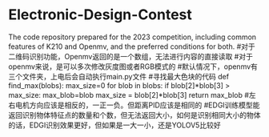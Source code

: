 # Electronic-Design-Contest
The code repository prepared for the 2023 competition, including common features of K210 and Openmv, and the preferred conditions for both.
#对于二维码识别功能，Openmv返回的是一个数组，无法进行内容的直接读取
#对于openmv来说，是可以多次修改灰度图或者RGB模式的
#默认情况下，openmv有三个文件夹，上电后会自动执行main.py文件
#寻找最大色块的代码
def find_max(blobs):
    max_size=0
    for blob in blobs:
        if blob[2]*blob[3] > max_size:
            max_blob=blob
            max_size = blob[2]*blob[3]
    return max_blob
#左右电机方向应该是相反的，一正一负。但距离PID应该是相同的
#EDGI训练模型能返回识别物体特征点的数量和个数，但无法返回大小，如何是识别相同大小的物体的话，EDGI识别效果更好，但如果是一大一小，还是YOLOV5比较好
